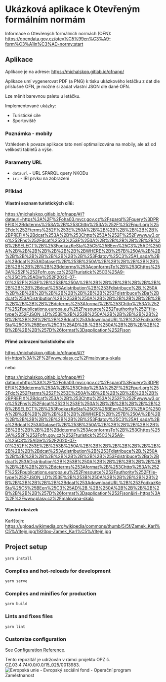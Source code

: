 # Ukázková aplikace k Otevřeným formálním normám

Informace o Otevřených formálních normách (OFN): https://opendata.gov.cz/otev%C5%99en%C3%A9-form%C3%A1ln%C3%AD-normy:start

## Aplikace
Aplikace je na adrese: https://michalskop.gitlab.io/ofnapp/

Aplikace umí vygenerovat PDF (a PNG) k tisku ukázkového letáčku z dat dle příslušné OFN, je možné si zadat vlastní JSON dle dané OFN.

Lze měnit barevnou paletu u letáčku.

Implementované ukázky:

- Turistické cíle
- Sportoviště

### Poznámka - mobily
Vzhledem k povaze aplikace tato není optimalizována na mobily, ale až od velikosti tabletů a výše.

### Parametry URL
- `dataurl` - URL SPARQL query NKODu
- `iri` - IRI prvku na zobrazení

### Příklad
#### Vlastní seznam turistických cílů:

https://michalskop.gitlab.io/ofnapp/#/?dataurl=https%3A%2F%2Foha03.mvcr.gov.cz%2Fsparql%3Fquery%3DPREFIX%2Bdcterms%253A%2B%253Chttp%253A%252F%252Fpurl.org%252Fdc%252Fterms%252F%253E%250A%2B%2B%2B%2B%2B%2B%2B%2BPREFIX%2Bdcat%253A%2B%253Chttp%253A%252F%252Fwww.w3.org%252Fns%252Fdcat%2523%253E%250A%2B%2B%2B%2B%2B%2B%2B%2BSELECT%2B%253FodkazKeSta%25C5%25BEen%25C3%25AD%250A%2B%2B%2B%2B%2B%2B%2B%2BWHERE%2B%257B%250A%2B%2B%2B%2B%2B%2B%2B%2B%2B%2B%253Fdatov%25C3%25A1_sada%2Ba%2Bdcat%253ADataset%2B%253B%250A%2B%2B%2B%2B%2B%2B%2B%2B%2B%2B%2B%2Bdcterms%253AconformsTo%2B%253Chttps%253A%252F%252Fofn.gov.cz%252Fturistick%25C3%25A9-c%25C3%25ADle%252F2020-07-01%252F%253E%2B%253B%250A%2B%2B%2B%2B%2B%2B%2B%2B%2B%2B%2B%2Bdcat%253Adistribution%2B%253Fdistribuce%2B.%250A%2B%2B%2B%2B%2B%2B%2B%2B%2B%2B%253Fdistribuce%2Ba%2Bdcat%253ADistribution%2B%253B%250A%2B%2B%2B%2B%2B%2B%2B%2B%2B%2B%2B%2Bdcterms%253Aformat%2B%253Chttp%253A%252F%252Fpublications.europa.eu%252Fresource%252Fauthority%252Ffile-type%252FJSON_LD%253E%2B%253B%250A%2B%2B%2B%2B%2B%2B%2B%2B%2B%2B%2B%2Bdcat%253AdownloadURL%2B%253FodkazKeSta%25C5%25BEen%25C3%25AD%2B.%2B%250A%2B%2B%2B%2B%2B%2B%2B%2B%257D%26format%3Dapplication%252Fjson

#### Přímé zobrazení turistického cíle
https://michalskop.gitlab.io/ofnapp/#/?iri=https%3A%2F%2Fwww.plasy.cz%2Fmalovana-skala

nebo

https://michalskop.gitlab.io/ofnapp/#/?dataurl=https%3A%2F%2Foha03.mvcr.gov.cz%2Fsparql%3Fquery%3DPREFIX%2Bdcterms%253A%2B%253Chttp%253A%252F%252Fpurl.org%252Fdc%252Fterms%252F%253E%250A%2B%2B%2B%2B%2B%2B%2B%2BPREFIX%2Bdcat%253A%2B%253Chttp%253A%252F%252Fwww.w3.org%252Fns%252Fdcat%2523%253E%250A%2B%2B%2B%2B%2B%2B%2B%2BSELECT%2B%253FodkazKeSta%25C5%25BEen%25C3%25AD%250A%2B%2B%2B%2B%2B%2B%2B%2BWHERE%2B%257B%250A%2B%2B%2B%2B%2B%2B%2B%2B%2B%2B%253Fdatov%25C3%25A1_sada%2Ba%2Bdcat%253ADataset%2B%253B%250A%2B%2B%2B%2B%2B%2B%2B%2B%2B%2B%2B%2Bdcterms%253AconformsTo%2B%253Chttps%253A%252F%252Fofn.gov.cz%252Fturistick%25C3%25A9-c%25C3%25ADle%252F2020-07-01%252F%253E%2B%253B%250A%2B%2B%2B%2B%2B%2B%2B%2B%2B%2B%2B%2Bdcat%253Adistribution%2B%253Fdistribuce%2B.%250A%2B%2B%2B%2B%2B%2B%2B%2B%2B%2B%253Fdistribuce%2Ba%2Bdcat%253ADistribution%2B%253B%250A%2B%2B%2B%2B%2B%2B%2B%2B%2B%2B%2B%2Bdcterms%253Aformat%2B%253Chttp%253A%252F%252Fpublications.europa.eu%252Fresource%252Fauthority%252Ffile-type%252FJSON_LD%253E%2B%253B%250A%2B%2B%2B%2B%2B%2B%2B%2B%2B%2B%2B%2Bdcat%253AdownloadURL%2B%253FodkazKeSta%25C5%25BEen%25C3%25AD%2B.%2B%250A%2B%2B%2B%2B%2B%2B%2B%2B%257D%26format%3Dapplication%252Fjson&iri=https%3A%2F%2Fwww.plasy.cz%2Fmalovana-skala

#### Vlastní obrázek
Karlštejn: https://upload.wikimedia.org/wikipedia/commons/thumb/5/5f/Zamek_Karl%C5%A1tejn.jpg/1920px-Zamek_Karl%C5%A1tejn.jpg

## Project setup
```
yarn install
```

### Compiles and hot-reloads for development
```
yarn serve
```

### Compiles and minifies for production
```
yarn build
```

### Lints and fixes files
```
yarn lint
```

### Customize configuration
See [Configuration Reference](https://cli.vuejs.org/config/).

Tento repozitář je udržován v rámci projektu OPZ č. CZ.03.4.74/0.0/0.0/15_025/0013983.
![Evropská unie - Evropský sociální fond - Operační program Zaměstnanost](https://data.gov.cz/images/ozp_logo_cz.jpg)